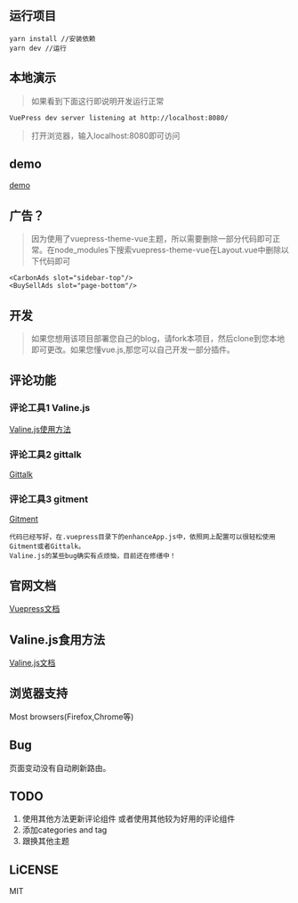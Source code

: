 ## 运行项目

    yarn install //安装依赖
    yarn dev //运行

## 本地演示
> 如果看到下面这行即说明开发运行正常

    VuePress dev server listening at http://localhost:8080/

> 打开浏览器，输入localhost:8080即可访问

## demo
[demo](https://www.finen.tech/)

## 广告？
> 因为使用了vuepress-theme-vue主题，所以需要删除一部分代码即可正常。在node_modules下搜索vuepress-theme-vue在Layout.vue中删除以下代码即可

    <CarbonAds slot="sidebar-top"/>
    <BuySellAds slot="page-bottom"/>

## 开发

> 如果您想用该项目部署您自己的blog，请fork本项目，然后clone到您本地即可更改。如果您懂vue.js,那您可以自己开发一部分插件。

## 评论功能

### 评论工具1 Valine.js
[Valine.js使用方法](https://valine.js.org/)

### 评论工具2 gittalk
[Gittalk](https://gitalk.github.io/)

### 评论工具3 gitment
[Gitment](https://imsun.github.io/gitment/)



    代码已经写好，在.vuepress目录下的enhanceApp.js中，依照网上配置可以很轻松使用Gitment或者Gittalk。
    Valine.js的某些bug确实有点烦恼，目前还在修缮中！



## 官网文档

[Vuepress文档](https://vuepress.docschina.org/)

## Valine.js食用方法
[Valine.js文档](https://valine.js.org/)

## 浏览器支持
Most browsers(Firefox,Chrome等)

## Bug
页面变动没有自动刷新路由。

## TODO

 1. 使用其他方法更新评论组件 或者使用其他较为好用的评论组件
 2. 添加categories and tag
 3. 跟换其他主题

## LiCENSE
MIT
